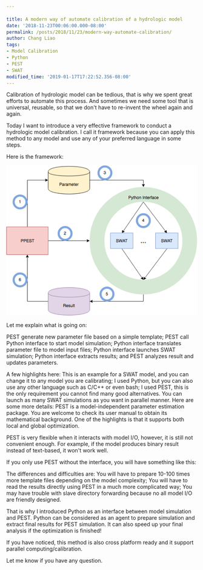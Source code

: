 ```yaml
---
 
title: A modern way of automate calibration of a hydrologic model
date: '2018-11-23T00:06:00.000-08:00'
permalink: /posts/2018/11/23/modern-way-automate-calibration/
author: Chang Liao
tags:
- Model Calibration
- Python
- PEST
- SWAT
modified_time: '2019-01-17T17:22:52.356-08:00'
---
```


Calibration of hydrologic model can be tedious, that is why we spent great efforts to automate this process. And sometimes we need some tool that is universal, reusable, so that we don't have to re-invent the wheel again and again.

Today I want to introduce a very effective framework to conduct a hydrologic model calibration. I call it framework because you can apply this method to any model and use any of your preferred language in some steps.

Here is the framework:

![Figure 1](https://github.com/changliao/science/blob/main/_figure/pypest/pypest_interface.png?raw=true)

Let me explain what is going on:


PEST generate new parameter file based on a simple template;
PEST call Python interface to start model simulation;
Python interface translates parameter file to model input files;
Python interface launches SWAT simulation;
Python interface extracts results; and
PEST analyzes result and updates parameters.

A few highlights here:
This is an example for a SWAT model, and you can change it to any model you are calibrating;
I used Python, but you can also use any other language such as C/C++ or even bash;
I used PEST, this is the only requirement you cannot find many good alternatives.
You can launch as many SWAT simulations as you want in parallel manner.
Here are some more details:
PEST is a model-independent parameter estimation package. You are welcome to check its user manual to obtain its mathematical background. One of the highlights is that it supports both local and global optimization.

PEST is very flexible when it interacts with model I/O, however, it is still not convenient enough. For example, if the model produces binary result instead of text-based, it won't work well.

If you only use PEST without the interface, you will have something like this:


The differences and difficulties are:
You will have to prepare 10-100 times more template files depending on the model complexity;
You will have to read the results directly using PEST in a much more complicated way;
You may have trouble with slave directory forwarding because no all model I/O are friendly designed.

That is why I introduced Python as an interface between model simulation and PEST. Python can be considered as an agent to prepare simulation and extract final results for PEST simulation. It can also speed up your final analysis if the optimization is finished!

If you have noticed, this method is also cross platform ready and it support parallel computing/calibration.

Let me know if you have any question.

